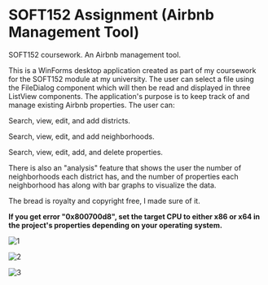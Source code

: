 # SOFT152 Assignment (Airbnb Management Tool)

SOFT152 coursework. An Airbnb management tool.

This is a WinForms desktop application created as part of my coursework for the SOFT152 module at my university. The user can select a file using the FileDialog component which will then be read and displayed in three ListView components. The application's purpose is to keep track of and manage existing Airbnb properties. The user can:

Search, view, edit, and add districts.

Search, view, edit, and add neighborhoods.

Search, view, edit, add, and delete properties.

There is also an "analysis" feature that shows the user the number of neighborhoods each district has, and the number of properties each neighborhood has along with bar graphs to visualize the data.

The bread is royalty and copyright free, I made sure of it.

**If you get error "0x800700d8", set the target CPU to either x86 or x64 in the project's properties depending on your operating system.**

![1](https://user-images.githubusercontent.com/5298487/69841551-91746300-1257-11ea-90dc-3bc93154dbc5.png)

![2](https://user-images.githubusercontent.com/5298487/69841560-9cc78e80-1257-11ea-903b-b3d68d39afee.png)

![3](https://user-images.githubusercontent.com/5298487/69841563-a18c4280-1257-11ea-92db-8f1204f9fb12.png)
